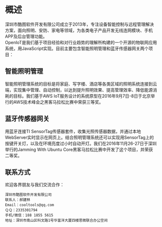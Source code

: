 # 概述
深圳市酷图软件开发有限公司成立于2013年，专注设备智能控制与远程管理解决方案，面向照明、安防、家电等领域，为各类电子产品开发无线连网模块、手机APP及后台管理功能。  
OpenIoT是我们基于项目经验和对行业趋势的理解所构建的一个开源的物联网应用系统，用JavaScript实现。目前主要包含智能照明管理和蓝牙传感器网关两个项目：

## 智能照明管理
智能照明管理系统的目标是将家庭、写字楼、酒店等各类区域的照明系统连接到云端，实现集中管理、自动控制，以达到提升照明效果、提高管理效率、降低能源消耗的目标。我们基于AWS IoT服务设计的系统原型在2016年9月7日-8日于北京举行的AWS技术峰会之黑客马拉松比赛中荣获三等奖。  

## 蓝牙传感器网关
用蓝牙连接TI SensorTag传感器套件，收集光照传感器数据，并通过本地WebServer实时显示在网页上。结合照明管理系统还可以实现用SensorTag上的按键开关灯，以及在环境亮度过小时自动开灯。我们在2016年11月26-27日于深圳举行的Jamming With Ubuntu Core黑客马拉松比赛中开发了这个项目，并荣获二等奖。  

## 联系方式
欢迎各界朋友与我们交流合作：  
```
深圳市酷图软件开发有限公司
联系人：郝建林
Email：cooltools@qq.com
ＱＱ：2335301794
手机/微信：188 1855 5615
地址：深圳市南山区科文路1号华富洋大厦四楼思微联合办公空间
```